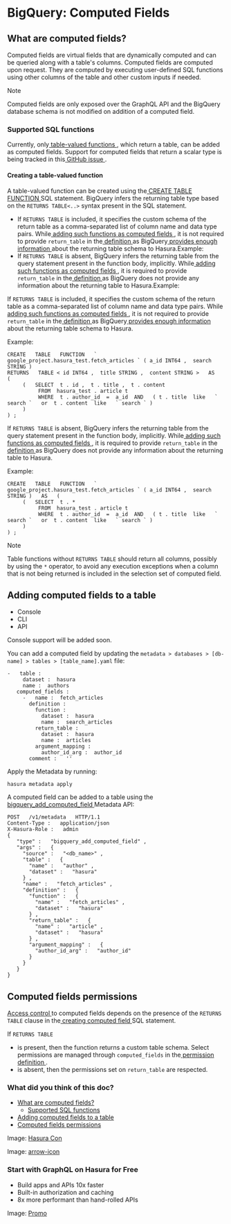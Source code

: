 # BigQuery: Computed Fields

## What are computed fields?​

Computed fields are virtual fields that are dynamically computed and can be queried along with a table's columns.
Computed fields are computed upon request. They are computed by executing user-defined SQL functions using other columns
of the table and other custom inputs if needed.

Note

Computed fields are only exposed over the GraphQL API and the BigQuery database schema is not modified on addition of a
computed field.

### Supported SQL functions​

Currently, only[ table-valued functions ](https://cloud.google.com/bigquery/docs/reference/standard-sql/table-functions),
which return a table, can be added as computed fields. Support for computed fields that return a scalar type is being
tracked in this[ GitHub issue ](https://github.com/hasura/graphql-engine/issues/8521).

#### Creating a table-valued function​

A table-valued function can be created using the[ CREATE TABLE FUNCTION ](https://cloud.google.com/bigquery/docs/reference/standard-sql/data-definition-language#create_table_function_statement)SQL statement. BigQuery infers the returning table type based on the `RETURNS TABLE<..>` syntax present in the SQL
statement.

- If `RETURNS TABLE` is included, it specifies the custom schema of the return table as a comma-separated list of column
name and data type pairs. While[ adding such functions as computed fields ](https://hasura.io/docs/latest/schema/bigquery/computed-fields/#bigquery-adding-computed-field), it is not
required to provide `return_table` in the[ definition ](https://hasura.io/docs/latest/api-reference/syntax-defs/#bigquerycomputedfielddefinition)as BigQuery[ provides enough information ](https://cloud.google.com/bigquery/docs/reference/rest/v2/routines#Routine)about the returning table schema to Hasura.Example:
- If `RETURNS TABLE` is absent, BigQuery infers the returning table from the query statement present in the function
body, implicitly. While[ adding such functions as computed fields ](https://hasura.io/docs/latest/schema/bigquery/computed-fields/#bigquery-adding-computed-field), it is required to
provide `return_table` in the[ definition ](https://hasura.io/docs/latest/api-reference/syntax-defs/#bigquerycomputedfielddefinition)as BigQuery
does not provide any information about the returning table to Hasura.Example:


If `RETURNS TABLE` is included, it specifies the custom schema of the return table as a comma-separated list of column
name and data type pairs. While[ adding such functions as computed fields ](https://hasura.io/docs/latest/schema/bigquery/computed-fields/#bigquery-adding-computed-field), it is not
required to provide `return_table` in the[ definition ](https://hasura.io/docs/latest/api-reference/syntax-defs/#bigquerycomputedfielddefinition)as BigQuery[ provides enough information ](https://cloud.google.com/bigquery/docs/reference/rest/v2/routines#Routine)about the returning table schema to Hasura.

Example:

```
CREATE   TABLE   FUNCTION   ` google_project.hasura_test.fetch_articles ` ( a_id INT64 ,  search STRING )
RETURNS   TABLE < id INT64 ,  title STRING ,  content STRING >   AS   (
     (   SELECT  t . id ,  t . title ,  t . content
          FROM  hasura_test . article t
          WHERE  t . author_id  =  a_id  AND   ( t . title  like   ` search `   or  t . content  like   ` search ` )
     )
) ;
```

If `RETURNS TABLE` is absent, BigQuery infers the returning table from the query statement present in the function
body, implicitly. While[ adding such functions as computed fields ](https://hasura.io/docs/latest/schema/bigquery/computed-fields/#bigquery-adding-computed-field), it is required to
provide `return_table` in the[ definition ](https://hasura.io/docs/latest/api-reference/syntax-defs/#bigquerycomputedfielddefinition)as BigQuery
does not provide any information about the returning table to Hasura.

Example:

```
CREATE   TABLE   FUNCTION   ` google_project.hasura_test.fetch_articles ` ( a_id INT64 ,  search STRING )   AS   (
     (   SELECT  t . *
          FROM  hasura_test . article t
          WHERE  t . author_id  =  a_id  AND   ( t . title  like   ` search `   or  t . content  like   ` search ` )
     )
) ;
```

Note

Table functions without `RETURNS TABLE` should return all columns, possibly by using the `*` operator, to avoid any
execution exceptions when a column that is not being returned is included in the selection set of computed field.

## Adding computed fields to a table​

- Console
- CLI
- API


Console support will be added soon.

You can add a computed field by updating the `metadata > databases > [db-name] > tables > [table_name].yaml` file:

```
-   table :
     dataset :  hasura
     name :  authors
   computed_fields :
     -   name :  fetch_articles
       definition :
         function :
           dataset :  hasura
           name :  search_articles
         return_table :
           dataset :  hasura
           name :  articles
         argument_mapping :
           author_id_arg :  author_id
       comment :   ''
```

Apply the Metadata by running:

`hasura metadata apply`

A computed field can be added to a table using the[ bigquery_add_computed_field ](https://hasura.io/docs/latest/api-reference/metadata-api/computed-field/#metadata-bigquery-add-computed-field)Metadata API:

```
POST   /v1/metadata   HTTP/1.1
Content-Type :   application/json
X-Hasura-Role :   admin
{
   "type" :   "bigquery_add_computed_field" ,
   "args" :   {
     "source" :   "<db_name>" ,
     "table" :   {
       "name" :   "author" ,
       "dataset" :   "hasura"
     } ,
     "name" :   "fetch_articles" ,
     "definition" :   {
       "function" :   {
         "name" :   "fetch_articles" ,
         "dataset" :   "hasura"
       } ,
       "return_table" :   {
         "name" :   "article" ,
         "dataset" :   "hasura"
       } ,
       "argument_mapping" :   {
         "author_id_arg" :   "author_id"
       }
     }
   }
}
```

## Computed fields permissions​

[ Access control ](https://hasura.io/docs/latest/auth/authorization/index/)to computed fields depends on the presence of the `RETURNS TABLE` clause
in the[ creating computed field ](https://hasura.io/docs/latest/schema/bigquery/computed-fields/#bigquery-create-table-function)SQL statement.

If `RETURNS TABLE` 

- is present, then the function returns a custom table schema. Select permissions are managed through `computed_fields` in the[ permission definition ](https://hasura.io/docs/latest/api-reference/syntax-defs/#selectpermission).
- is absent, then the permissions set on `return_table` are respected.


### What did you think of this doc?

- [ What are computed fields? ](https://hasura.io/docs/latest/schema/bigquery/computed-fields/#what-are-computed-fields)
    - [ Supported SQL functions ](https://hasura.io/docs/latest/schema/bigquery/computed-fields/#supported-sql-functions)
- [ Adding computed fields to a table ](https://hasura.io/docs/latest/schema/bigquery/computed-fields/#bigquery-adding-computed-field)
- [ Computed fields permissions ](https://hasura.io/docs/latest/schema/bigquery/computed-fields/#computed-fields-permissions)


Image: [ Hasura Con ](https://res.cloudinary.com/dh8fp23nd/image/upload/v1686154570/hasura-con-2023/has-con-light-date_r2a2ud.png)

Image: [ arrow-icon ](https://res.cloudinary.com/dh8fp23nd/image/upload/v1683723549/main-web/chevron-right_ldbi7d.png)

### Start with GraphQL on Hasura for Free

- Build apps and APIs 10x faster
- Built-in authorization and caching
- 8x more performant than hand-rolled APIs


Image: [ Promo ](https://hasura.io/docs/assets/images/hasura-free-ff60e409244e0ea12b5a3045d1a9096b.png)